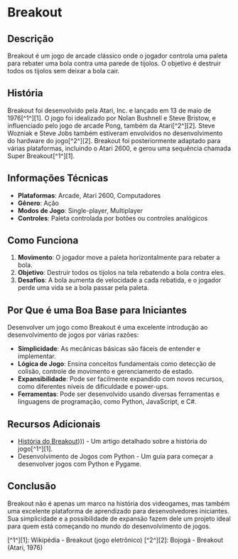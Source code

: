 # Breakout

## Descrição
Breakout é um jogo de arcade clássico onde o jogador controla uma paleta para rebater uma bola contra uma parede de tijolos. O objetivo é destruir todos os tijolos sem deixar a bola cair.

## História
Breakout foi desenvolvido pela Atari, Inc. e lançado em 13 de maio de 1976[^1^][1]. O jogo foi idealizado por Nolan Bushnell e Steve Bristow, e influenciado pelo jogo de arcade Pong, também da Atari[^2^][2]. Steve Wozniak e Steve Jobs também estiveram envolvidos no desenvolvimento do hardware do jogo[^2^][2]. Breakout foi posteriormente adaptado para várias plataformas, incluindo o Atari 2600, e gerou uma sequência chamada Super Breakout[^1^][1].

## Informações Técnicas
- **Plataformas**: Arcade, Atari 2600, Computadores
- **Gênero**: Ação
- **Modos de Jogo**: Single-player, Multiplayer
- **Controles**: Paleta controlada por botões ou controles analógicos

## Como Funciona
1. **Movimento**: O jogador move a paleta horizontalmente para rebater a bola.
2. **Objetivo**: Destruir todos os tijolos na tela rebatendo a bola contra eles.
3. **Desafios**: A bola aumenta de velocidade a cada rebatida, e o jogador perde uma vida se a bola passar pela paleta.

## Por Que é uma Boa Base para Iniciantes
Desenvolver um jogo como Breakout é uma excelente introdução ao desenvolvimento de jogos por várias razões:
- **Simplicidade**: As mecânicas básicas são fáceis de entender e implementar.
- **Lógica de Jogo**: Ensina conceitos fundamentais como detecção de colisão, controle de movimento e gerenciamento de estado.
- **Expansibilidade**: Pode ser facilmente expandido com novos recursos, como diferentes níveis de dificuldade e power-ups.
- **Ferramentas**: Pode ser desenvolvido usando diversas ferramentas e linguagens de programação, como Python, JavaScript, e C#.

## Recursos Adicionais
- [História do Breakout](https://pt.wikipedia.org/wiki/Breakout_(jogo_eletrônico))))) - Um artigo detalhado sobre a história do jogo[^1^][1].
- Desenvolvimento de Jogos com Python - Um guia para começar a desenvolver jogos com Python e Pygame.

## Conclusão
Breakout não é apenas um marco na história dos videogames, mas também uma excelente plataforma de aprendizado para desenvolvedores iniciantes. Sua simplicidade e a possibilidade de expansão fazem dele um projeto ideal para quem está começando no mundo do desenvolvimento de jogos.

[^1^][1]: Wikipédia - Breakout (jogo eletrônico)
[^2^][2]: Bojogá - Breakout (Atari, 1976)
